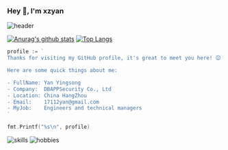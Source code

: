 ### Hey 👋, I'm xzyan

![header](http://xzyan.github.io/header.png)

[![Anurag's github stats](https://github-readme-stats.vercel.app/api?username=xzyan)](https://github.com/anuraghazra/github-readme-stats)
[![Top Langs](https://github-readme-stats.vercel.app/api/top-langs/?username=xzyan&layout=compact)](https://github.com/anuraghazra/github-readme-stats)

```go
profile := `
Thanks for visiting my GitHub profile, it's great to meet you here! 😊

Here are some quick things about me:

- FullName: Yan Yingsong
- Company:  DBAPPSecurity Co., Ltd
- Location: China HangZhou
- Email:    17112yan@gmail.com
- MyJob:    Engineers and technical managers
`

fmt.Printf("%s\n", profile)
```

![skills](http://xzyan.github.io/skills.svg)
![hobbies](http://xzyan.github.io/hobbies.svg)
